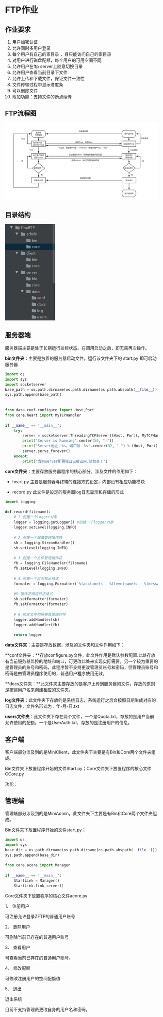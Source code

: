 # FTP作业

## 作业要求

1. 用户加密认证
2. 允许同时多用户登录
3. 每个用户有自己的家目录 ，且只能访问自己的家目录
4. 对用户进行磁盘配额，每个用户的可用空间不同
5. 允许用户在ftp server上随意切换目录
6. 允许用户查看当前目录下文件
7. 允许上传和下载文件，保证文件一致性
8. 文件传输过程中显示进度条
9. 可以删除文件
10. 附加功能：支持文件的断点续传

## FTP流程图

![](./doc/01.png)

## 目录结构

![](./doc/02.png)

## 服务器端

服务器端主要是处于长期运行监控状态。在调用启动之后，即无需再次操作。

**bin文件夹**：主要是放置的服务器启动文件，运行该文件夹下的 start.py 即可启动服务器

```python
import os
import sys
import socketserver
base_path = os.path.dirname(os.path.dirname(os.path.abspath(__file__)))
sys.path.append(base_path)


from data.conf.configure import Host,Port
from core.heart import MyTCPHandler

if __name__ == '__main__':
    try:
        server = socketserver.ThreadingTCPServer((Host, Port), MyTCPHandler)
        print("Server is Running".center(50, "-"))
        print("Server地址：%s，端口号：%s".center(32, " ") % (Host, Port))
        server.serve_forever()
    except:
        print("当前server所需端口已被占用,请检查！")
```

**core文件夹**：主要存放服务器程序的核心部分，涉及文件的作用如下：

- heart.py  主要是服务器与终端的连接方式设定，内部设有相应功能模块


- record.py  此文件是设定的服务器log日志显示和存储的形式

```python
import logging

def record(filename):
    # 1.创建一个logger对象
    logger = logging.getLogger() #创建一个logger对象
    logger.setLevel(logging.INFO)

    # 2.创建一个屏幕管理操作符
    sh = logging.StreamHandler()
    sh.setLevel(logging.INFO)

    # 3.创建一个文件管理操作符
    fh = logging.FileHandler(filename)
    fh.setLevel(logging.INFO)

    # 4.创建一个日志输出格式
    formater = logging.Formatter('%(asctime)s - %(levelname)s - %(message)s')

    #5.操作符绑定日志格式
    sh.setFormatter(formater)
    fh.setFormatter(formater)

    # 6.绑定文件和屏幕管理操作符
    logger.addHandler(sh)
    logger.addHandler(fh)

    return logger
```

**data文件夹**：主要是存放数据，涉及的文件夹和文件作用如下：

**conf文件夹：**存放configure.py文件，此文件作用是默认参数配置.此处存放有当前服务器监控的地址和端口，可更改此处来实现实际需要。另一个较为重要的是管理员的账号和密码，此程序暂不支持更改管理员账号和密码，但管理员账号和密码是由管理员程序使用的，普通用户程序使用无效。

**docs文件夹：**此文件夹主要存放的是客户上传到服务器的文件，存放的原则是按照用户名来创建相应的文件夹。

**log文件夹**：此文件夹下存放的是系统日志，系统运行之后会按照日期生成对应的日志文件，文件名形式为：年-月-日.txt

**users文件夹**：此文件夹下存在两个文件，一个是Quota.txt，存放的是用户当前允许使用的配额。一个是UserAuth.txt，存放的是注册用户的信息。

## 客户端

 客户端部分涉及到的是MiniClient，此文件夹下主要是有Bin和Core两个文件夹组成。

Bin文件夹下放置程序开始的文件Start.py；Core文件夹下放置程序的核心文件CCore.py

功能：

## 管理端

管理端部分涉及到的是MiniAdmin，此文件夹下主要是有Bin和Core两个文件夹组成。

Bin文件夹下放置程序开始的文件start.py；

```python
import os
import sys
base_dir = os.path.dirname(os.path.dirname(os.path.abspath(__file__)))
sys.path.append(base_dir)

from core.acore import Manager

if __name__ == '__main__':
    StartLink = Manager()
    StartLink.link_server()
```

Core文件夹下放置程序的核心文件acore.py

1、 注册用户

可注册允许登录ZFTP的普通用户账号

2、 删除用户

可删除当前已存在的普通用户账号

3、 查看用户

可查看当前已存在的普通用户账号。

4、 修改配额

可修改注册用户的空间配额值

5、 退出

退出系统

 

目前不支持管理员更改自身的用户名和密码。



